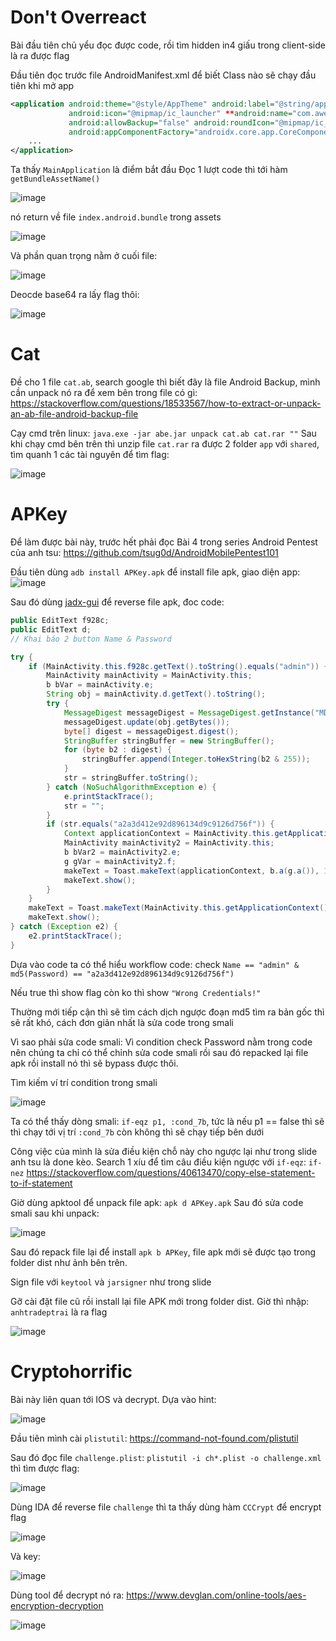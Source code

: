 # Don't Overreact
Bài đầu tiên chủ yểu đọc được code, rồi tìm hidden in4 giấu trong client-side là ra được flag

Đầu tiên đọc trước file AndroidManifest.xml để biết Class nào sẽ chạy đầu tiên khi mở app
```xml
<application android:theme="@style/AppTheme" android:label="@string/app_name" 
             android:icon="@mipmap/ic_launcher" **android:name="com.awesomeproject.MainApplication" **
             android:allowBackup="false" android:roundIcon="@mipmap/ic_launcher_round" 
             android:appComponentFactory="androidx.core.app.CoreComponentFactory">
    ...
</application>
```
Ta thấy `MainApplication` là điểm bắt đầu
Đọc 1 lượt code thì tới hàm `getBundleAssetName()`

![image](https://user-images.githubusercontent.com/46492646/166906138-783ca30d-333c-496d-b0b2-0e57c95229df.png)

nó return về file `index.android.bundle` trong assets

![image](https://user-images.githubusercontent.com/46492646/166906580-ccfa1808-f68f-45ff-ac6c-04c807366391.png)

Và phần quan trọng nằm ở cuối file:

![image](https://user-images.githubusercontent.com/46492646/166906765-c661ce80-f0fe-402a-9acf-feced176b3e0.png)

Deocde base64 ra lấy flag thôi:

![image](https://user-images.githubusercontent.com/46492646/166906928-34ca6f97-2e65-4e14-b72c-4a166558c33d.png)

# Cat
Đề cho 1 file `cat.ab`, search google thì biết đây là file Android Backup, mình cần unpack nó ra để xem bên trong file có gì: https://stackoverflow.com/questions/18533567/how-to-extract-or-unpack-an-ab-file-android-backup-file

Cạy cmd trên linux: `java.exe -jar abe.jar unpack cat.ab cat.rar ""`
Sau khi chạy cmd bên trên thì unzip file `cat.rar` ra được 2 folder `app` với `shared`, tìm quanh 1 các tài nguyên để tìm flag:

![image](https://user-images.githubusercontent.com/46492646/166909219-b467325f-1456-4654-9e0e-e073e02d421c.png)

# APKey
Để làm được bài này, trước hết phải đọc Bài 4 trong series Android Pentest của anh tsu:
https://github.com/tsug0d/AndroidMobilePentest101

Đầu tiên dùng `adb install APKey.apk` để install file apk, giao diện app:
![image](https://user-images.githubusercontent.com/46492646/166911513-9dc548cf-9482-4f64-ba20-4243a3798c8e.png)

Sau đó dùng [jadx-gui](https://github.com/skylot/jadx) để reverse file apk, đoc code:
```java
public EditText f928c;
public EditText d;
// Khai báo 2 button Name & Password

try {
    if (MainActivity.this.f928c.getText().toString().equals("admin")) {
        MainActivity mainActivity = MainActivity.this;
        b bVar = mainActivity.e;
        String obj = mainActivity.d.getText().toString();
        try {
            MessageDigest messageDigest = MessageDigest.getInstance("MD5");
            messageDigest.update(obj.getBytes());
            byte[] digest = messageDigest.digest();
            StringBuffer stringBuffer = new StringBuffer();
            for (byte b2 : digest) {
                stringBuffer.append(Integer.toHexString(b2 & 255));
            }
            str = stringBuffer.toString();
        } catch (NoSuchAlgorithmException e) {
            e.printStackTrace();
            str = "";
        }
        if (str.equals("a2a3d412e92d896134d9c9126d756f")) {
            Context applicationContext = MainActivity.this.getApplicationContext();
            MainActivity mainActivity2 = MainActivity.this;
            b bVar2 = mainActivity2.e;
            g gVar = mainActivity2.f;
            makeText = Toast.makeText(applicationContext, b.a(g.a()), 1);
            makeText.show();
        }
    }
    makeText = Toast.makeText(MainActivity.this.getApplicationContext(), "Wrong Credentials!", 0);
    makeText.show();
} catch (Exception e2) {
    e2.printStackTrace();
}
```
Dựa vào code ta có thể hiểu workflow code: check `Name == "admin" & md5(Password) == "a2a3d412e92d896134d9c9126d756f")`

Nếu true thì show flag còn ko thì show `"Wrong Credentials!"`

Thường mới tiếp cận thì sẽ tìm cách dịch ngược đoạn md5 tìm ra bản gốc thì sẽ rất khó, cách đơn giản nhất là sửa code trong smali

Vì sao phải sửa code smali: Vì condition check Password nằm trong code nên chúng ta chỉ có thể chỉnh sửa code smali rồi sau đó repacked lại file apk rồi install nó thì sẽ bypass được thôi.

Tìm kiếm ví trí condition trong smali

![image](https://user-images.githubusercontent.com/46492646/166912610-cef171e6-621d-4540-a8e2-14f02a4cd16d.png)

Ta có thể thấy dòng smali: `if-eqz p1, :cond_7b`, tức là nếu p1 == false thì sẽ thì chạy tới vị trí `:cond_7b` còn không thì sẽ chạy tiếp bên dưới

Công việc của mình là sửa điều kiện chỗ này cho ngược lại như trong slide anh tsu là done kèo.
Search 1 xíu để tìm câu điều kiện ngược với `if-eqz`: `if-nez`
https://stackoverflow.com/questions/40613470/copy-else-statement-to-if-statement

Giờ dùng apktool để unpack file apk:
`apk d APKey.apk`
Sau đó sửa code smali sau khi unpack:

![image](https://user-images.githubusercontent.com/46492646/166914721-9cdaba6d-a107-401e-b703-b77d6f24f5a7.png)

Sau đó repack file lại để install `apk b APKey`, file apk mới sẽ được tạo trong folder dist như ảnh bên trên.

Sign file với `keytool` và `jarsigner` như trong slide

Gỡ cài đặt file cũ rồi install lại file APK mới trong folder dist. Giờ thì nhập: `anhtradeptrai` là ra flag

![image](https://user-images.githubusercontent.com/46492646/166915287-05c2000f-7ec4-4006-ac39-05973201d8f0.png)

# Cryptohorrific
Bài này liên quan tới IOS và decrypt.
Dựa vào hint: 

![image](https://user-images.githubusercontent.com/46492646/166915680-b7bb986b-f3d2-4f9c-a1c5-038b744ca087.png)

Đầu tiên mình cài `plistutil`: https://command-not-found.com/plistutil

Sau đó đọc file `challenge.plist`: `plistutil -i ch*.plist -o challenge.xml` thì tìm được flag: 

![image](https://user-images.githubusercontent.com/46492646/166916171-b3d5c5a8-58f8-4bf3-8458-e8bbd8432300.png)

Dùng IDA để reverse file `challenge` thì ta thấy dùng hàm `CCCrypt` để encrypt flag

![image](https://user-images.githubusercontent.com/46492646/166916444-3cc1c796-0031-4dd6-945a-e42a861bfc7d.png)

Và key:

![image](https://user-images.githubusercontent.com/46492646/166916634-3944db02-160a-484e-af08-2e1f97ffbdb2.png)

Dùng tool để decrypt nó ra: https://www.devglan.com/online-tools/aes-encryption-decryption

![image](https://user-images.githubusercontent.com/46492646/166916725-3bc91baa-5200-47c2-a141-335685ea1d93.png)






